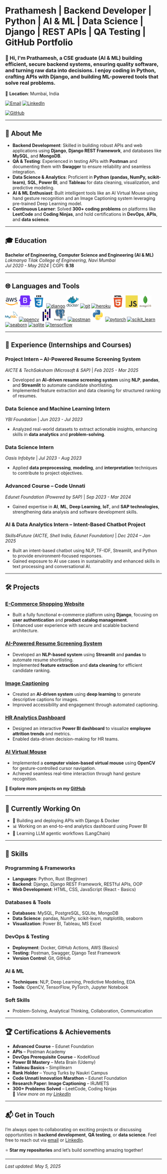 # Prathamesh | Backend Developer | Python | AI & ML | Data Science | Django | REST APIs | QA Testing | GitHub Portfolio 

### 👋 Hi, I'm Prathamesh, a CSE graduate (AI & ML) building efficient, secure backend systems, ensuring quality software, and turning raw data into decisions. I enjoy coding in Python, crafting APIs with Django, and building ML-powered tools that solve real problems.

📍 **Location**: Mumbai, India

[![Email](https://img.shields.io/badge/Email-D14836?style=for-the-badge&logo=gmail&logoColor=white)](mailto:prathu3322@gmail.com)
[![LinkedIn](https://img.shields.io/badge/LinkedIn-0A66C2?style=for-the-badge&logo=linkedin&logoColor=white)](https://www.linkedin.com/in/prathamesh-c-1b8539223)

[![GitHub](https://img.shields.io/badge/GitHub-181717?style=for-the-badge&logo=github&logoColor=white)](https://github.com/PrathameshPC77)

---

## 🚀 About Me

- **Backend Development**: Skilled in building robust APIs and web applications using **Django**, **Django REST Framework**, and databases like **MySQL**, and **MongoDB**.
- **QA & Testing**: Experienced in testing APIs with **Postman** and documenting them with **Swagger** to ensure reliability and seamless integration.
- **Data Science & Analytics**: Proficient in **Python (pandas, NumPy, scikit-learn)**, **SQL**, **Power BI**, and **Tableau** for data cleaning, visualization, and predictive modeling.
- **AI & ML Enthusiast**: Built intelligent tools like an AI Virtual Mouse using hand gesture recognition and an Image Captioning system leveraging pre-trained Deep Learning model.
- **Continuous Learner**: Solved **300+ coding problems** on platforms like **LeetCode** and **Coding Ninjas**, and hold certifications in **DevOps**, **APIs**, and **data science**.

---

## 🎓 Education

**Bachelor of Engineering, Computer Science and Engineering (AI & ML)**  
*Lokmanya Tilak College of Engineering, Navi Mumbai*  
*Jul 2020 - May 2024* | CGPI: **9.18**

---

## 🌐 Languages and Tools

<p align="left">
  <a href="https://aws.amazon.com"><img src="https://raw.githubusercontent.com/devicons/devicon/master/icons/amazonwebservices/amazonwebservices-original-wordmark.svg" alt="aws" width="40" height="40"/></a>
  <a href="https://getbootstrap.com"><img src="https://raw.githubusercontent.com/devicons/devicon/master/icons/bootstrap/bootstrap-plain-wordmark.svg" alt="bootstrap" width="40" height="40"/></a>
  <a href="https://www.w3schools.com/css/"><img src="https://raw.githubusercontent.com/devicons/devicon/master/icons/css3/css3-original-wordmark.svg" alt="css3" width="40" height="40"/></a>
  <a href="https://www.djangoproject.com/"><img src="https://cdn.worldvectorlogo.com/logos/django.svg" alt="django" width="40" height="40"/></a>
  <a href="https://www.docker.com/"><img src="https://raw.githubusercontent.com/devicons/devicon/master/icons/docker/docker-original-wordmark.svg" alt="docker" width="40" height="40"/></a>
  <a href="https://git-scm.com/"><img src="https://www.vectorlogo.zone/logos/git-scm/git-scm-icon.svg" alt="git" width="40" height="40"/></a>
  <a href="https://heroku.com"><img src="https://www.vectorlogo.zone/logos/heroku/heroku-icon.svg" alt="heroku" width="40" height="40"/></a>
  <a href="https://www.w3.org/html/"><img src="https://raw.githubusercontent.com/devicons/devicon/master/icons/html5/html5-original-wordmark.svg" alt="html5" width="40" height="40"/></a>
  <a href="https://developer.mozilla.org/en-US/docs/Web/JavaScript"><img src="https://raw.githubusercontent.com/devicons/devicon/master/icons/javascript/javascript-original.svg" alt="javascript" width="40" height="40"/></a>
  <a href="https://www.mongodb.com/"><img src="https://raw.githubusercontent.com/devicons/devicon/master/icons/mongodb/mongodb-original-wordmark.svg" alt="mongodb" width="40" height="40"/></a>
  <a href="https://www.mysql.com/"><img src="https://raw.githubusercontent.com/devicons/devicon/master/icons/mysql/mysql-original-wordmark.svg" alt="mysql" width="40" height="40"/></a>
  <a href="https://opencv.org/"><img src="https://www.vectorlogo.zone/logos/opencv/opencv-icon.svg" alt="opencv" width="40" height="40"/></a>
  <a href="https://pandas.pydata.org/"><img src="https://raw.githubusercontent.com/devicons/devicon/2ae2a900d2f041da66e950e4d48052658d850630/icons/pandas/pandas-original.svg" alt="pandas" width="40" height="40"/></a>
  <a href="https://www.postgresql.org"><img src="https://raw.githubusercontent.com/devicons/devicon/master/icons/postgresql/postgresql-original-wordmark.svg" alt="postgresql" width="40" height="40"/></a>
  <a href="https://postman.com"><img src="https://www.vectorlogo.zone/logos/getpostman/getpostman-icon.svg" alt="postman" width="40" height="40"/></a>
  <a href="https://www.python.org"><img src="https://raw.githubusercontent.com/devicons/devicon/master/icons/python/python-original.svg" alt="python" width="40" height="40"/></a>
  <a href="https://pytorch.org/"><img src="https://www.vectorlogo.zone/logos/pytorch/pytorch-icon.svg" alt="pytorch" width="40" height="40"/></a>
  <a href="https://scikit-learn.org/"><img src="https://upload.wikimedia.org/wikipedia/commons/0/05/Scikit_learn_logo_small.svg" alt="scikit_learn" width="40" height="40"/></a>
  <a href="https://seaborn.pydata.org/"><img src="https://seaborn.pydata.org/_images/logo-mark-lightbg.svg" alt="seaborn" width="40" height="40"/></a>
  <a href="https://www.sqlite.org/"><img src="https://www.vectorlogo.zone/logos/sqlite/sqlite-icon.svg" alt="sqlite" width="40" height="40"/></a>
  <a href="https://www.tensorflow.org"><img src="https://www.vectorlogo.zone/logos/tensorflow/tensorflow-icon.svg" alt="tensorflow" width="40" height="40"/></a>
</p>

---

## 💼 Experience (Internships and Courses)

### Project Intern – AI-Powered Resume Screening System  
*AICTE & TechSaksham (Microsoft & SAP)* | *Feb 2025 - Mar 2025*  
- Developed an **AI-driven resume screening system** using **NLP**, **pandas**, and **Streamlit** to automate candidate shortlisting.  
- Implemented feature extraction and data cleaning for structured ranking of resumes.

### Data Science and Machine Learning Intern  
*YBI Foundation* | *Jun 2023 - Jul 2023*  
- Analyzed real-world datasets to extract actionable insights, enhancing skills in **data analytics** and **problem-solving**.

### Data Science Intern  
*Oasis Infobyte* | *Jul 2023 - Aug 2023*  
- Applied **data preprocessing**, **modeling**, and **interpretation** techniques to contribute to project objectives.

### Advanced Course – Code Unnati  
*Edunet Foundation (Powered by SAP)* | *Sep 2023 - Mar 2024*  
- Gained expertise in **AI**, **ML**, **Deep Learning**, **IoT**, and **SAP technologies**, strengthening data analysis and software development skills.

### AI & Data Analytics Intern – Intent-Based Chatbot Project
*Skills4Future (AICTE, Shell India, Edunet Foundation)* | *Dec 2024 – Jan 2025*

- Built an intent-based chatbot using NLP, TF-IDF, Streamlit, and Python to provide environment-focused responses.
- Gained exposure to AI use cases in sustainability and enhanced skills in text processing and conversational AI.

---

## 🛠️ Projects

### [E-Commerce Shopping Website](https://github.com/PrathameshPC77/e_commerce_website)  
- Built a fully functional e-commerce platform using **Django**, focusing on **user authentication** and **product catalog management**.  
- Enhanced user experience with secure and scalable backend architecture.

### [AI-Powered Resume Screening System](https://github.com/PrathameshPC77/nlp_resume_screening)  
- Developed an **NLP-based system** using **Streamlit** and **pandas** to automate resume shortlisting.  
- Implemented **feature extraction** and **data cleaning** for efficient candidate ranking.

### [Image Captioning](https://github.com/PrathameshPC77/Image_Captioning)  
- Created an **AI-driven system** using **deep learning** to generate descriptive captions for images.  
- Improved accessibility and engagement through automated captioning.

### [HR Analytics Dashboard](https://github.com/PrathameshPC77/analytics-power_bi)  
- Designed an interactive **Power BI dashboard** to visualize **employee attrition trends** and metrics.  
- Enabled data-driven decision-making for HR teams.

### [AI Virtual Mouse](https://github.com/PrathameshPC77/AI_Virtual_Mouse)  
- Implemented a **computer vision-based virtual mouse** using **OpenCV** for gesture-controlled cursor navigation.  
- Achieved seamless real-time interaction through hand gesture recognition.

🔗 **Explore more projects on my [GitHub](https://github.com/PrathameshPC77)**

---

## 📌 Currently Working On

- 🚧 Building and deploying APIs with Django & Docker
- 📊 Working on an end-to-end analytics dashboard using Power BI
- 🧠 Learning LLM agentic workflows (LangChain)

---

## 🧰 Skills

### Programming & Frameworks
- **Languages**: Python, Rust (Beginner)
- **Backend**: Django, Django REST Framework, RESTful APIs, OOP
- **Web Development**: HTML, CSS, JavaScript (React - Basics)

### Databases & Tools
- **Databases**: MySQL, PostgreSQL, SQLite, MongoDB
- **Data Science**: pandas, NumPy, scikit-learn, matplotlib, seaborn
- **Visualization**: Power BI, Tableau, MS Excel

### DevOps & Testing
- **Deployment**: Docker, GitHub Actions, AWS (Basics)
- **Testing**: Postman, Swagger, Django Test Framework
- **Version Control**: Git, GitHub

### AI & ML
- **Techniques**: NLP, Deep Learning, Predictive Modeling, EDA
- **Tools**: OpenCV, TensorFlow, PyTorch, Jupyter Notebook

### Soft Skills
- Problem-Solving, Analytical Thinking, Collaboration, Communication

---

## 🏆 Certifications & Achievements

- **Advanced Course** – Edunet Foundation  
- **APIs** – Postman Academy  
- **DevOps Prerequisite Course** – KodeKloud  
- **Power BI Mastery** – Meta Brain (Udemy)  
- **Tableau Basics** – Simplilearn  
- **Rank Holder** – Young Turks by Naukri Campus  
- **Code Unnati Innovation Marathon** – Edunet Foundation  
- **Research Paper: Image Captioning** – IRJMETS  
- **300+ Problems Solved** – LeetCode, Coding Ninjas  
🔗 *View more on my [LinkedIn](https://www.linkedin.com/in/prathamesh-c-1b8539223)*

---

## 📬 Get in Touch

I’m always open to collaborating on exciting projects or discussing opportunities in **backend development**, **QA testing**, or **data science**. Feel free to reach out via [email](mailto:prathu3322@gmail.com) or [LinkedIn](https://www.linkedin.com/in/prathamesh-c-1b8539223).

⭐ **Star my repositories** and let’s build something amazing together!

---

*Last updated: May 5, 2025*
